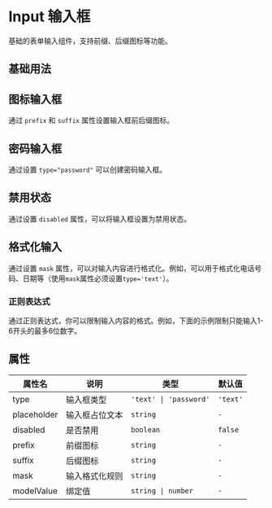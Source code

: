 # Input 输入框

基础的表单输入组件，支持前缀、后缀图标等功能。

## 基础用法

<demo vue="../demo/input/basic.vue" github="https://github.com/Onion-L/onionl-ui/tree/main/packages/components/input" />

## 图标输入框

通过 `prefix` 和 `suffix` 属性设置输入框前后缀图标。

<demo vue="../demo/input/icon.vue" github="https://github.com/Onion-L/onionl-ui/tree/main/packages/components/input" />

## 密码输入框

通过设置 `type="password"` 可以创建密码输入框。

<demo vue="../demo/input/password.vue" github="https://github.com/Onion-L/onionl-ui/tree/main/packages/components/input" />

## 禁用状态
通过设置 `disabled` 属性，可以将输入框设置为禁用状态。

<demo vue="../demo/input/disabled.vue" github="https://github.com/Onion-L/onionl-ui/tree/main/packages/components/input" />

## 格式化输入

通过设置 `mask` 属性，可以对输入内容进行格式化。例如，可以用于格式化电话号码、日期等（使用`mask`属性必须设置`type='text'`）。

<demo vue="../demo/input/mask.vue" github="https://github.com/Onion-L/onionl-ui/tree/main/packages/components/input" />

### 正则表达式

通过正则表达式，你可以限制输入内容的格式。例如，下面的示例限制只能输入1-6开头的最多6位数字。

<demo vue="../demo/input/mask-regex.vue" github="https://github.com/Onion-L/onionl-ui/tree/main/packages/components/input" />

## 属性

| 属性名      | 说明           | 类型                | 默认值  |
|------------|---------------|---------------------|--------|
| type       | 输入框类型     |`'text' \| 'password'`|`'text'`|
| placeholder| 输入框占位文本  | `string`            | `-`   |
| disabled   | 是否禁用       | `boolean`           | `false`|
| prefix     | 前缀图标       | `string`            | `-`   |
| suffix     | 后缀图标       | `string`            | `-`   |
| mask       | 输入格式化规则  | `string`            | `-`   |
| modelValue | 绑定值         | `string \| number`  | `-`   |
